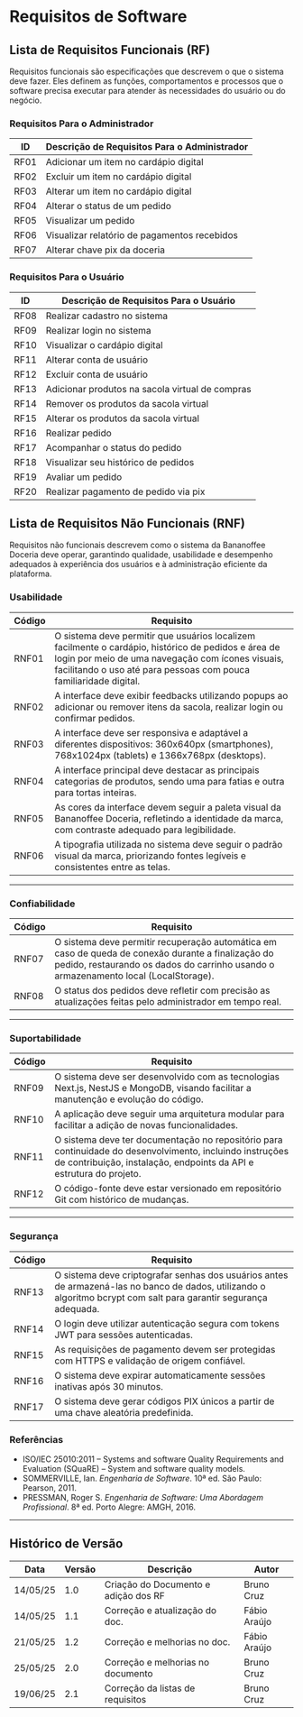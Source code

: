 # Requisitos de Software

## Lista de Requisitos Funcionais (RF)

Requisitos funcionais são especificações que descrevem o que o sistema deve fazer. Eles definem as funções, comportamentos e processos que o software precisa executar para atender às necessidades do usuário ou do negócio. 

### Requisitos Para o Administrador

| **ID** | **Descrição de Requisitos Para o Administrador** |
| ------ | ------------------------------------------------ |
| RF01   | Adicionar um item no cardápio digital            |
| RF02   | Excluir um item no cardápio digital              |
| RF03   | Alterar um item no cardápio digital              |
| RF04   | Alterar o status de um pedido                    |
| RF05   | Visualizar um pedido                             |
| RF06   | Visualizar relatório de pagamentos recebidos     |
| RF07   | Alterar chave pix da doceria                     |

### Requisitos Para o Usuário

| **ID** | **Descrição de Requisitos Para o Usuário**      |
| ------ | ----------------------------------------------- |
| RF08   | Realizar cadastro no sistema                    |
| RF09   | Realizar login no sistema                       |
| RF10   | Visualizar o cardápio digital                   |
| RF11   | Alterar conta de usuário                        |
| RF12   | Excluir conta de usuário                        |
| RF13   | Adicionar produtos na sacola virtual de compras |
| RF14   | Remover os produtos da sacola virtual           |
| RF15   | Alterar os produtos da sacola virtual           |
| RF16   | Realizar pedido                                 |
| RF17   | Acompanhar o status do pedido                   |
| RF18   | Visualizar seu histórico de pedidos             |
| RF19   | Avaliar um pedido                               |
| RF20   | Realizar pagamento de pedido via pix            |

## Lista de Requisitos Não Funcionais (RNF)

Requisitos não funcionais descrevem como o sistema da Bananoffee Doceria deve operar, garantindo qualidade, usabilidade e desempenho adequados à experiência dos usuários e à administração eficiente da plataforma.

### Usabilidade

| Código | Requisito                                                                                                                                                                                                                    |
| ------ | ---------------------------------------------------------------------------------------------------------------------------------------------------------------------------------------------------------------------------- |
| RNF01  | O sistema deve permitir que usuários localizem facilmente o cardápio, histórico de pedidos e área de login por meio de uma navegação com ícones visuais, facilitando o uso até para pessoas com pouca familiaridade digital. |
| RNF02  | A interface deve exibir feedbacks utilizando popups ao adicionar ou remover itens da sacola, realizar login ou confirmar pedidos.                                                                                            |
| RNF03  | A interface deve ser responsiva e adaptável a diferentes dispositivos: 360x640px (smartphones), 768x1024px (tablets) e 1366x768px (desktops).                                                                                |
| RNF04  | A interface principal deve destacar as principais categorias de produtos, sendo uma para fatias e outra para tortas inteiras.                                                                                                |
| RNF05  | As cores da interface devem seguir a paleta visual da Bananoffee Doceria, refletindo a identidade da marca, com contraste adequado para legibilidade.                                                                        |
| RNF06  | A tipografia utilizada no sistema deve seguir o padrão visual da marca, priorizando fontes legíveis e consistentes entre as telas.                                                                                           |

---

### Confiabilidade

| Código | Requisito                                                                                                                                                                                 |
| ------ | ----------------------------------------------------------------------------------------------------------------------------------------------------------------------------------------- |
| RNF07  | O sistema deve permitir recuperação automática em caso de queda de conexão durante a finalização do pedido, restaurando os dados do carrinho usando o armazenamento local (LocalStorage). |
| RNF08  | O status dos pedidos deve refletir com precisão as atualizações feitas pelo administrador em tempo real.                                                                                  |

---

### Suportabilidade

| Código | Requisito                                                                                                                                                                       |
| ------ | ------------------------------------------------------------------------------------------------------------------------------------------------------------------------------- |
| RNF09  | O sistema deve ser desenvolvido com as tecnologias Next.js, NestJS e MongoDB, visando facilitar a manutenção e evolução do código.                                              |
| RNF10  | A aplicação deve seguir uma arquitetura modular para facilitar a adição de novas funcionalidades.                                                                               |
| RNF11  | O sistema deve ter documentação no repositório para continuidade do desenvolvimento, incluindo instruções de contribuição, instalação, endpoints da API e estrutura do projeto. |
| RNF12  | O código-fonte deve estar versionado em repositório Git com histórico de mudanças.                                                                                              |

---

### Segurança

| Código | Requisito                                                                                                                                                         |
| ------ | ----------------------------------------------------------------------------------------------------------------------------------------------------------------- |
| RNF13  | O sistema deve criptografar senhas dos usuários antes de armazená-las no banco de dados, utilizando o algoritmo bcrypt com salt para garantir segurança adequada. |
| RNF14  | O login deve utilizar autenticação segura com tokens JWT para sessões autenticadas.                                                                               |
| RNF15  | As requisições de pagamento devem ser protegidas com HTTPS e validação de origem confiável.                                                                       |
| RNF16  | O sistema deve expirar automaticamente sessões inativas após 30 minutos.                                                                                          |
| RNF17  | O sistema deve gerar códigos PIX únicos a partir de uma chave aleatória predefinida.                                                                              |

### Referências

- ISO/IEC 25010:2011 – Systems and software Quality Requirements and Evaluation (SQuaRE) – System and software quality models.
- SOMMERVILLE, Ian. *Engenharia de Software*. 10ª ed. São Paulo: Pearson, 2011.
- PRESSMAN, Roger S. *Engenharia de Software: Uma Abordagem Profissional*. 8ª ed. Porto Alegre: AMGH, 2016.

---

## Histórico de Versão

| Data     | Versão | Descrição                            | Autor        |
| -------- | ------ | ------------------------------------ | ------------ |
| 14/05/25 | 1.0    | Criação do Documento e adição dos RF | Bruno Cruz   |
| 14/05/25 | 1.1    | Correção e atualização do doc.       | Fábio Araújo |
| 21/05/25 | 1.2    | Correção e melhorias no doc.         | Fábio Araújo |
| 25/05/25 | 2.0    | Correção e melhorias no documento    | Bruno Cruz   |
| 19/06/25 | 2.1    | Correção da listas de requisitos     | Bruno Cruz   |